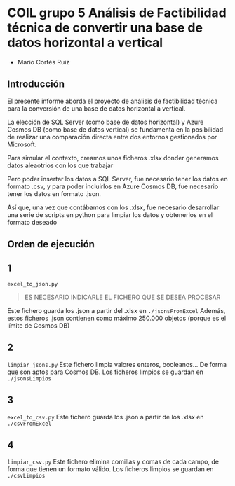 # COIL grupo 5 Análisis de Factibilidad técnica de convertir una base de datos horizontal a vertical
- Mario Cortés Ruiz

## Introducción
El presente informe aborda el proyecto de análisis de factibilidad técnica para la conversión de una base de datos horizontal a vertical.

La elección de SQL Server (como base de datos horizontal) y Azure Cosmos DB (como base de datos vertical) se fundamenta en la posibilidad de realizar una comparación directa entre dos entornos gestionados por Microsoft.

Para simular el contexto, creamos unos ficheros .xlsx donder generamos datos aleaotrios con los que trabajar

Pero poder insertar los datos a SQL Server, fue necesario tener los datos en formato .csv, y para poder incluirlos en Azure Cosmos DB, fue necesario tener los datos en formato .json.

Así que, una vez que contábamos con los .xlsx, fue necesario desarrollar una serie de scripts en python para limpiar los datos y obtenerlos en el formato deseado

## Orden de ejecución
## 1
`excel_to_json.py`
> ES NECESARIO INDICARLE EL FICHERO QUE SE DESEA PROCESAR

Este fichero guarda los .json a partir del .xlsx en `./jsonsFromExcel`
Además, estos ficheros .json contienen como máximo 250.000 objetos (porque es el límite de Cosmos DB)

## 2
`limpiar_jsons.py`
Este fichero limpia valores enteros, booleanos... De forma que son aptos para Cosmos DB.
Los ficheros limpios se guardan en `./jsonsLimpios`

## 3
`excel_to_csv.py`
Este fichero guarda los .json a partir de los .xlsx en `./csvFromExcel`

## 4
`limpiar_csv.py`
Este fichero elimina comillas y comas de cada campo, de forma que tienen un formato válido.
Los ficheros limpios se guardan en `./csvLimpios`
